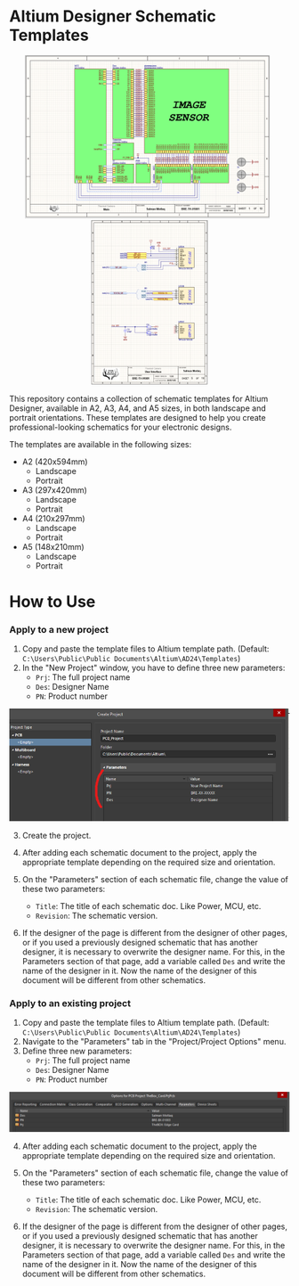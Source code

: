 # Altium Designer Schematic Templates

<p align="center">
	<img src="images/example1.png?raw=true" width=440>
	&nbsp;
	<img src="images/example2.png?raw=true" width=210>
</p>

This repository contains a collection of schematic templates for Altium Designer, available in A2, A3, A4, and A5 sizes, in both landscape and portrait orientations. These templates are designed to help you create professional-looking schematics for your electronic designs.

The templates are available in the following sizes:

* A2 (420x594mm)
	- Landscape
	- Portrait
* A3 (297x420mm)
	- Landscape
	- Portrait
* A4 (210x297mm)
	- Landscape
	- Portrait
* A5 (148x210mm)
	- Landscape
	- Portrait

# How to Use

### Apply to a new project

1. Copy and paste the template files to Altium template path. (Default: `C:\Users\Public\Public Documents\Altium\AD24\Templates`)
2. In the "New Project" window, you have to define three new parameters:
	- `Prj`: The full project name
	- `Des`: Designer Name
	-  `PN`: Product number

<div align="center">
    <p>
        <img src="images/project_parameters.png?raw=true "add new"" width="700">
    </p>
</div>

3. Create the project.
4. After adding each schematic document to the project, apply the appropriate template depending on the required size and orientation.
5. On the "Parameters" section of each schematic file, change the value of these two parameters:
	- `Title`: The title of each schematic doc. Like Power, MCU, etc.
	- `Revision`: The schematic version.

6. If the designer of the page is different from the designer of other pages, or if you used a previously designed schematic that has another designer, it is necessary to overwrite the designer name. For this, in the Parameters section of that page, add a variable called `Des` and write the name of the designer in it. Now the name of the designer of this document will be different from other schematics.

### Apply to an existing project

1. Copy and paste the template files to Altium template path. (Default: `C:\Users\Public\Public Documents\Altium\AD24\Templates`)
2. Navigate to the "Parameters" tab in the "Project/Project Options" menu.
3. Define three new parameters:
	- `Prj`: The full project name
	- `Des`: Designer Name
	-  `PN`: Product number

<div align="center">
    <p>
        <img src="images/project_options_parameters.png?raw=true "add new"">
    </p>
</div>

4. After adding each schematic document to the project, apply the appropriate template depending on the required size and orientation.
5. On the "Parameters" section of each schematic file, change the value of these two parameters:
	- `Title`: The title of each schematic doc. Like Power, MCU, etc.
	- `Revision`: The schematic version.

6. If the designer of the page is different from the designer of other pages, or if you used a previously designed schematic that has another designer, it is necessary to overwrite the designer name. For this, in the Parameters section of that page, add a variable called `Des` and write the name of the designer in it. Now the name of the designer of this document will be different from other schematics.

